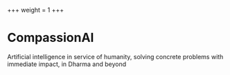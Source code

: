 +++
weight = 1
+++

# CompassionAI

<p class="lead">Artificial intelligence in service of humanity, solving concrete problems with immediate impact, in Dharma and beyond</p>
